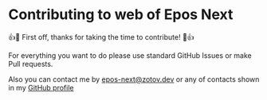 # Contributing to web of Epos Next

:+1::tada: First off, thanks for taking the time to contribute! :tada::+1:

For everything you want to do please use standard GitHub Issues or make Pull requests.

Also you can contact me by epos-next@zotov.dev or any of contacts shown in my <a href="https://github.com/zotovY">GitHub profile</a> 
